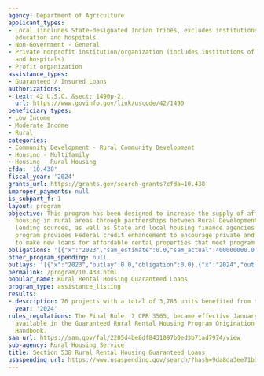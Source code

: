```yaml
---
agency: Department of Agriculture
applicant_types:
- Local (includes State-designated Indian Tribes, excludes institutions of higher
  education and hospitals
- Non-Government - General
- Private nonprofit institution/organization (includes institutions of higher education
  and hospitals)
- Profit organization
assistance_types:
- Guaranteed / Insured Loans
authorizations:
- text: 42 U.S.C. &sect; 1490p-2.
  url: https://www.govinfo.gov/link/uscode/42/1490
beneficiary_types:
- Low Income
- Moderate Income
- Rural
categories:
- Community Development - Rural Community Development
- Housing - Multifamily
- Housing - Rural Housing
cfda: '10.438'
fiscal_year: '2024'
grants_url: https://grants.gov/search-grants?cfda=10.438
improper_payments: null
is_subpart_f: 1
layout: program
objective: This program has been designed to increase the supply of affordable multifamily
  housing in rural areas through partnerships between Rural Development and major
  lending sources, as well as State and local housing finance agencies and bond insurers.  The
  program provides Federal credit enhancement to encourage private and public lenders
  to make new loans for affordable rental properties that meet program standards.
obligations: '[{"x":"2023","sam_estimate":0.0,"sam_actual":400000000.0,"usa_spending_actual":0.0},{"x":"2024","sam_estimate":0.0,"sam_actual":400000000.0,"usa_spending_actual":0.0},{"x":"2025","sam_estimate":0.0,"sam_actual":400000000.0,"usa_spending_actual":0.0}]'
other_program_spending: null
outlays: '[{"x":"2023","outlay":0.0,"obligation":0.0},{"x":"2024","outlay":0.0,"obligation":0.0},{"x":"2025","outlay":0.0,"obligation":0.0}]'
permalink: /program/10.438.html
popular_name: Rural Rental Housing Guaranteed Loans
program_type: assistance_listing
results:
- description: 76 projects with a total of 3,785 units benefited from this program.
  year: '2024'
rules_regulations: The Final Rule, 7 CFR 3565, became effective January 19, 2005.  Also
  available in the Guaranteed Rural Rental Housing Program Origination and Servicing
  Handbook.
sam_url: https://sam.gov/fal/2205d4be8df8431097b0ed3b71ad7974/view
sub-agency: Rural Housing Service
title: Section 538 Rural Rental Housing Guaranteed Loans
usaspending_url: https://www.usaspending.gov/search/?hash=9da8da3ee71b14e7d725aa033df0eeca
---
```


